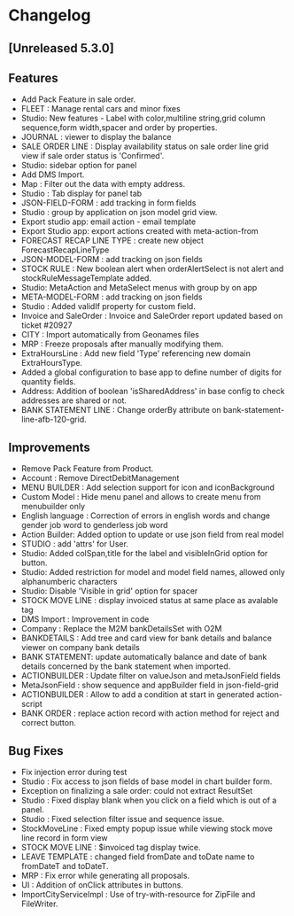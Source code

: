 # Changelog
## [Unreleased 5.3.0]
## Features
- Add Pack Feature in sale order.
- FLEET : Manage rental cars and minor fixes
- Studio: New features - Label with color,multiline string,grid column sequence,form width,spacer and order by properties. 
- JOURNAL : viewer to display the balance
- SALE ORDER LINE : Display availability status on sale order line grid view if sale order status is 'Confirmed'.
- Studio: sidebar option for panel
- Add DMS Import.
- Map : Filter out the data with empty address.
- Studio : Tab display for panel tab
- JSON-FIELD-FORM : add tracking in form fields
- Studio : group by application on json model grid view.
- Export studio app: email action - email template
- Export Studio app: export actions created with meta-action-from
- FORECAST RECAP LINE TYPE : create new object ForecastRecapLineType
- JSON-MODEL-FORM : add tracking on json fields
- STOCK RULE : New boolean alert when orderAlertSelect is not alert and stockRuleMessageTemplate added.
- Studio: MetaAction and MetaSelect menus with group by on app
- META-MODEL-FORM : add tracking on json fields
- Studio : Added validIf property for custom field.
- Invoice and SaleOrder : Invoice and SaleOrder report updated based on ticket #20927
- CITY : Import automatically from Geonames files
- MRP : Freeze proposals after manually modifying them.
- ExtraHoursLine : Add new field 'Type' referencing new domain ExtraHoursType.
- Added a global configuration to base app to define number of digits for quantity fields.
- Address: Addition of boolean 'isSharedAddress' in base config to check addresses are shared or not.
- BANK STATEMENT LINE : Change orderBy attribute on bank-statement-line-afb-120-grid.

## Improvements
- Remove Pack Feature from Product.
- Account : Remove DirectDebitManagement
- MENU BUILDER : Add selection support for icon and iconBackground
- Custom Model : Hide menu panel and allows to create menu from menubuilder only
- English language : Correction of errors in english words and change gender job word to genderless job word
- Action Builder: Added option to update or use json field from real model
- STUDIO : add 'attrs' for User.
- Studio: Added colSpan,title for the label and  visibleInGrid option for button.
- Studio: Added restriction for model and model field names, allowed only alphanumberic characters
- Studio: Disable 'Visible in grid' option for spacer
- STOCK MOVE LINE : display invoiced status at same place as avalable tag
- DMS Import : Improvement in code
- Company : Replace the M2M bankDetailsSet with O2M
- BANKDETAILS : Add tree and card view for bank details and balance viewer on company bank details
- BANK STATEMENT: update automatically balance and date of bank details concerned by the bank statement when imported.
- ACTIONBUILDER : Update filter on valueJson and metaJsonField fields
- MetaJsonField : show sequence and appBuilder field in json-field-grid
- ACTIONBUILDER : Allow to add a condition at start in generated action-script
- BANK ORDER : replace action record with action method for reject and correct button.

## Bug Fixes
- Fix injection error during test
- Studio : Fix access to json fields of base model in chart builder form.
- Exception on finalizing a sale order: could not extract ResultSet
- Studio : Fixed display blank when you click on a field which is out of a panel.
- Studio : Fixed selection filter issue and sequence issue.
- StockMoveLine : Fixed empty popup issue while viewing stock move line record in form view
- STOCK MOVE LINE : $invoiced tag display twice.
- LEAVE TEMPLATE : changed field fromDate and toDate name to fromDateT and toDateT.
- MRP : Fix error while generating all proposals.
- UI : Addition of onClick attributes in buttons.
- ImportCityServiceImpl : Use of try-with-resource for ZipFile and FileWriter.

